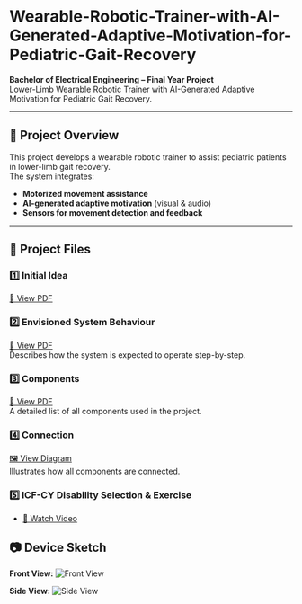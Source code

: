 # Wearable-Robotic-Trainer-with-AI-Generated-Adaptive-Motivation-for-Pediatric-Gait-Recovery
**Bachelor of Electrical Engineering – Final Year Project**  
Lower-Limb Wearable Robotic Trainer with AI-Generated Adaptive Motivation for Pediatric Gait Recovery.

---

## 📌 Project Overview
This project develops a wearable robotic trainer to assist pediatric patients in lower-limb gait recovery.  
The system integrates:
- **Motorized movement assistance**
- **AI-generated adaptive motivation** (visual & audio)
- **Sensors for movement detection and feedback**

---

## 📂 Project Files

### 1️⃣ Initial Idea 
[📄 View PDF](Initial-Idea.pdf)

### 2️⃣ Envisioned System Behaviour
[📄 View PDF](envisioned-system-behavior.pdf)  
Describes how the system is expected to operate step-by-step.

### 3️⃣ Components
[📄 View PDF](Components.pdf)  
A detailed list of all components used in the project.

### 4️⃣ Connection
[🖼 View Diagram](connection.pdf)  
Illustrates how all components are connected.

### 5️⃣ ICF-CY Disability Selection & Exercise
- [🎥 Watch Video ](disability-selection.mp4)  

## 📷 Device Sketch

**Front View:**
![Front View](front-view.png)

**Side View:**
![Side View](Side-view.png)
